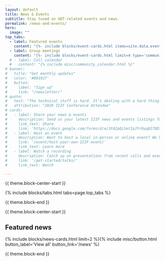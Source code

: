 ```yaml
---
layout: default
title: News & Events
subtitle: Stay tuned on UDT-related events and news.
permalink: /news-and-events/
hero:
  image: ""
top_tabs:
  - label: Featured events
    content: "{%- include blocks/event-cards.html items=site.data.events limit=4 -%}{%- include misc/button.html button_label='View all' button_link='/events' -%}"
  - label: Group meetings
    content: "{%- include blocks/event-cards.html limit=4 type='community_call' -%}{%- include misc/button.html button_label='View all' button_link='/events' -%}"
  # - label: Call calendar
  #   content: "{% include misc/community_calendar.html %}"
# banner:
#   title: "Get monthly updates"
#   color: '#001927'
#   button:
#     label: "Sign up"
#     link: "/newsletter/"
# quote:
#   text: "The technical stuff is hard. It’s dealing with a hard thing. It’s modelling something that’s complex. It’s going to be tricky to get to grips with. The thing that made the difference was attending my first IIIF conference."
#   attribution: "2020 IIIF Conference Attendee"
# cards:
#   - label: Share your news & events
#     description: Send us your latest IIIF news and events listings for inclusion in our monthly newsletter.
#     link_text: Share
#     link: 'https://docs.google.com/forms/d/e/1FAIpQLSetIpJYr9yq827QD7Bl0J31q4E2w0_O-8bUjoqX4XYKm7eU8A/viewform'
#   - label: Host an event
#     description: Want to host a local in-person or online event? We have a guide for that.
#     link: '/event/host-your-own-IIIF-event/'
#     link_text: Learn more
#   - label: Watch a recording
#     description: Catch up on presentations from recent calls and events.
#     link: '/get-started/talks/'
#     link_text: Watch

---
```


{{ theme.block-center-start }}


{% include blocks/tabs.html  tabs=page.top_tabs %}

{{ theme.block-end }}



{{ theme.block-center-start }}

## Featured news

{% include blocks/news-cards.html limit=2 %}{% include misc/button.html button_label='View all' button_link='/news' %}

{{ theme.block-end }}


<!-- {% include blocks/hero.html hero=page.banner %} -->



<!-- {{ theme.block-center-start }}

## What people are saying

{% include blocks/pullquote.html quote=page.quote %}


{{ theme.block-end }} -->




<!-- {{ theme.block-center-start }}

## Contribute to the community

{% include blocks/cards.html items=page.cards %}

{{ theme.block-end }} -->
